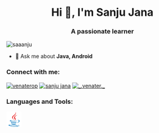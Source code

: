 <h1 align="center">Hi 👋, I'm Sanju Jana</h1>
<h3 align="center">A passionate learner</h3>

<p align="left"> <img src="https://komarev.com/ghpvc/?username=saaanju&label=Profile%20views&color=0e75b6&style=flat" alt="saaanju" /> </p>

- 💬 Ask me about **Java, Android**

<h3 align="left">Connect with me:</h3>
<p align="left">
<a href="https://twitter.com/venaterop" target="blank"><img align="center" src="https://raw.githubusercontent.com/rahuldkjain/github-profile-readme-generator/master/src/images/icons/Social/twitter.svg" alt="venaterop" height="30" width="40" /></a>
<a href="https://fb.com/sanju jana" target="blank"><img align="center" src="https://raw.githubusercontent.com/rahuldkjain/github-profile-readme-generator/master/src/images/icons/Social/facebook.svg" alt="sanju jana" height="30" width="40" /></a>
<a href="https://instagram.com/_.venater._" target="blank"><img align="center" src="https://raw.githubusercontent.com/rahuldkjain/github-profile-readme-generator/master/src/images/icons/Social/instagram.svg" alt="_.venater._" height="30" width="40" /></a>
</p>

<h3 align="left">Languages and Tools:</h3>
<p align="left"> <a href="https://www.java.com" target="_blank" rel="noreferrer"> <img src="https://raw.githubusercontent.com/devicons/devicon/master/icons/java/java-original.svg" alt="java" width="40" height="40"/> </a> </p>
